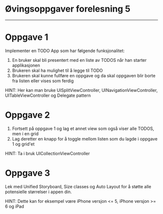 # Øvingsoppgaver forelesning 5

---

# Oppgave 1

Implementer en TODO App som har følgende funksjonalitet:

1. En bruker skal bli presentert med en liste av TODOS når han starter applikasjonen
2. Brukeren skal ha mulighet til å legge til TODO
3. Brukeren skal kunne fullføre en oppgave og da skal oppgaven blir borte fra listen eller vises som ferdig

HINT: Her kan man bruke UISplitViewController, UINavigationViewController, UITableViewController og Delegate pattern

# Oppgave 2

1. Fortsett på oppgave 1 og lag et annet view som også viser alle TODOS, men i en grid
2. Lag deretter en knapp for å toggle mellom listen som du lagde i oppgave 1 og grid'et

HINT: Ta i bruk UICollectionViewController

# Oppgave 3

Lek med Unified Storyboard, Size classes og Auto Layout for å støtte alle potensielle størrelser i appen din.

HINT: Dette kan for eksempel vœre iPhone versjon <= 5, iPhone versjon >= 6 og iPad
